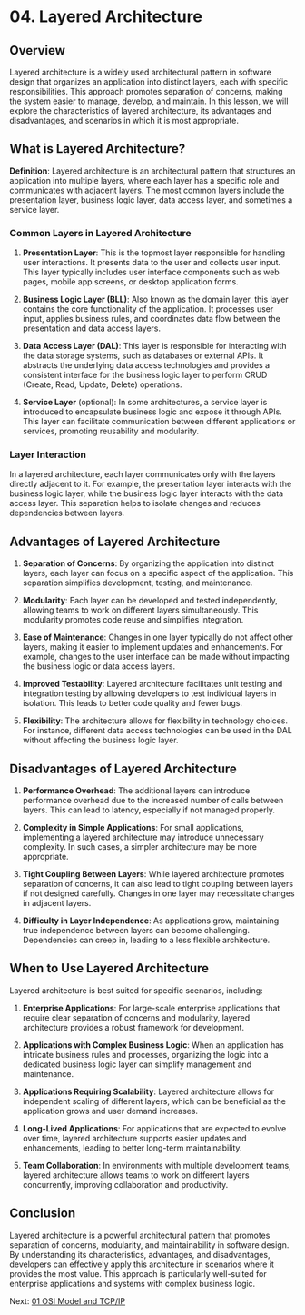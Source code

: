 # 04. Layered Architecture

## Overview

Layered architecture is a widely used architectural pattern in software design that organizes an application into distinct layers, each with specific responsibilities. This approach promotes separation of concerns, making the system easier to manage, develop, and maintain. In this lesson, we will explore the characteristics of layered architecture, its advantages and disadvantages, and scenarios in which it is most appropriate.

## What is Layered Architecture?

**Definition**: Layered architecture is an architectural pattern that structures an application into multiple layers, where each layer has a specific role and communicates with adjacent layers. The most common layers include the presentation layer, business logic layer, data access layer, and sometimes a service layer.

### Common Layers in Layered Architecture

1. **Presentation Layer**: This is the topmost layer responsible for handling user interactions. It presents data to the user and collects user input. This layer typically includes user interface components such as web pages, mobile app screens, or desktop application forms.

2. **Business Logic Layer (BLL)**: Also known as the domain layer, this layer contains the core functionality of the application. It processes user input, applies business rules, and coordinates data flow between the presentation and data access layers.

3. **Data Access Layer (DAL)**: This layer is responsible for interacting with the data storage systems, such as databases or external APIs. It abstracts the underlying data access technologies and provides a consistent interface for the business logic layer to perform CRUD (Create, Read, Update, Delete) operations.

4. **Service Layer** (optional): In some architectures, a service layer is introduced to encapsulate business logic and expose it through APIs. This layer can facilitate communication between different applications or services, promoting reusability and modularity.

### Layer Interaction

In a layered architecture, each layer communicates only with the layers directly adjacent to it. For example, the presentation layer interacts with the business logic layer, while the business logic layer interacts with the data access layer. This separation helps to isolate changes and reduces dependencies between layers.

## Advantages of Layered Architecture

1. **Separation of Concerns**: By organizing the application into distinct layers, each layer can focus on a specific aspect of the application. This separation simplifies development, testing, and maintenance.

2. **Modularity**: Each layer can be developed and tested independently, allowing teams to work on different layers simultaneously. This modularity promotes code reuse and simplifies integration.

3. **Ease of Maintenance**: Changes in one layer typically do not affect other layers, making it easier to implement updates and enhancements. For example, changes to the user interface can be made without impacting the business logic or data access layers.

4. **Improved Testability**: Layered architecture facilitates unit testing and integration testing by allowing developers to test individual layers in isolation. This leads to better code quality and fewer bugs.

5. **Flexibility**: The architecture allows for flexibility in technology choices. For instance, different data access technologies can be used in the DAL without affecting the business logic layer.

## Disadvantages of Layered Architecture

1. **Performance Overhead**: The additional layers can introduce performance overhead due to the increased number of calls between layers. This can lead to latency, especially if not managed properly.

2. **Complexity in Simple Applications**: For small applications, implementing a layered architecture may introduce unnecessary complexity. In such cases, a simpler architecture may be more appropriate.

3. **Tight Coupling Between Layers**: While layered architecture promotes separation of concerns, it can also lead to tight coupling between layers if not designed carefully. Changes in one layer may necessitate changes in adjacent layers.

4. **Difficulty in Layer Independence**: As applications grow, maintaining true independence between layers can become challenging. Dependencies can creep in, leading to a less flexible architecture.

## When to Use Layered Architecture

Layered architecture is best suited for specific scenarios, including:

1. **Enterprise Applications**: For large-scale enterprise applications that require clear separation of concerns and modularity, layered architecture provides a robust framework for development.

2. **Applications with Complex Business Logic**: When an application has intricate business rules and processes, organizing the logic into a dedicated business logic layer can simplify management and maintenance.

3. **Applications Requiring Scalability**: Layered architecture allows for independent scaling of different layers, which can be beneficial as the application grows and user demand increases.

4. **Long-Lived Applications**: For applications that are expected to evolve over time, layered architecture supports easier updates and enhancements, leading to better long-term maintainability.

5. **Team Collaboration**: In environments with multiple development teams, layered architecture allows teams to work on different layers concurrently, improving collaboration and productivity.

## Conclusion

Layered architecture is a powerful architectural pattern that promotes separation of concerns, modularity, and maintainability in software design. By understanding its characteristics, advantages, and disadvantages, developers can effectively apply this architecture in scenarios where it provides the most value. This approach is particularly well-suited for enterprise applications and systems with complex business logic.

Next: [01 OSI Model and TCP/IP](../../02-building-blocks/01-networking-basics/01-osi-model-and-tcp-ip.md)
